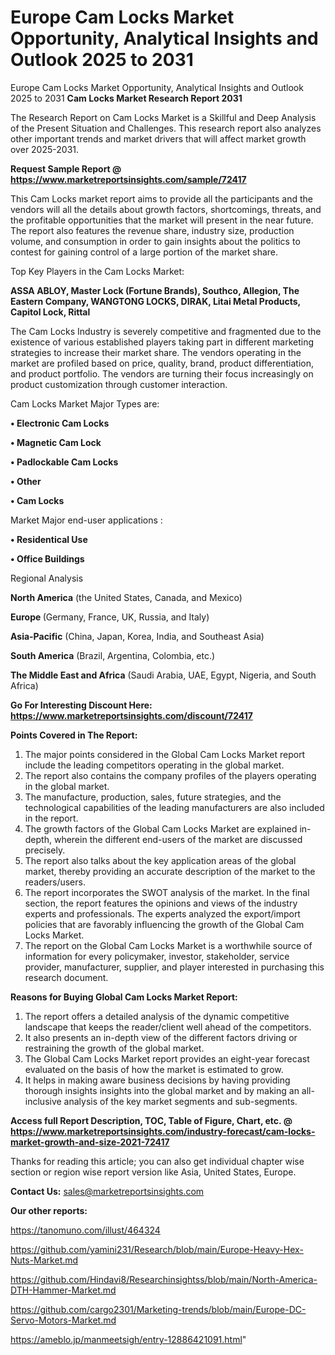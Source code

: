 # Europe Cam Locks Market Opportunity, Analytical Insights and Outlook 2025 to 2031
Europe Cam Locks Market Opportunity, Analytical Insights and Outlook 2025 to 2031
<strong>Cam Locks Market Research Report 2031</strong>

The Research Report on Cam Locks Market is a Skillful and Deep Analysis of the Present Situation and Challenges. This research report also analyzes other important trends and market drivers that will affect market growth over 2025-2031.

<strong>Request Sample Report @ <a href=https://www.marketreportsinsights.com/sample/72417>https://www.marketreportsinsights.com/sample/72417</a></strong>

This Cam Locks market report aims to provide all the participants and the vendors will all the details about growth factors, shortcomings, threats, and the profitable opportunities that the market will present in the near future. The report also features the revenue share, industry size, production volume, and consumption in order to gain insights about the politics to contest for gaining control of a large portion of the market share.

Top Key Players in the Cam Locks Market:

<strong>ASSA ABLOY, Master Lock (Fortune Brands), Southco, Allegion, The Eastern Company, WANGTONG LOCKS, DIRAK, Litai Metal Products, Capitol Lock, Rittal</strong>

The Cam Locks Industry is severely competitive and fragmented due to the existence of various established players taking part in different marketing strategies to increase their market share. The vendors operating in the market are profiled based on price, quality, brand, product differentiation, and product portfolio. The vendors are turning their focus increasingly on product customization through customer interaction.

Cam Locks Market Major Types are:

<strong>• Electronic Cam Locks

• Magnetic Cam Lock

• Padlockable Cam Locks

• Other

• Cam Locks</strong>

Market Major end-user applications :

<strong>• Residentical Use

• Office Buildings</strong>

Regional Analysis

</u><strong><b>North America</b></strong> (the United States, Canada, and Mexico)

<strong><b>Europe </b></strong>(Germany, France, UK, Russia, and Italy)

<strong><b>Asia-Pacific</b></strong> (China, Japan, Korea, India, and Southeast Asia)

<strong><b>South America</b></strong> (Brazil, Argentina, Colombia, etc.)

<strong><b>The Middle East and Africa</b></strong> (Saudi Arabia, UAE, Egypt, Nigeria, and South Africa)

<strong>Go For Interesting Discount Here: <a href=https://www.marketreportsinsights.com/discount/72417>https://www.marketreportsinsights.com/discount/72417</a></strong>

<strong>Points Covered in The Report:</strong>
<ol>
  <li>The major points considered in the Global Cam Locks Market report include the leading competitors operating in the global market.</li>
  <li>The report also contains the company profiles of the players operating in the global market.</li>
  <li>The manufacture, production, sales, future strategies, and the technological capabilities of the leading manufacturers are also included in the report.</li>
  <li>The growth factors of the Global Cam Locks Market are explained in-depth, wherein the different end-users of the market are discussed precisely.</li>
  <li>The report also talks about the key application areas of the global market, thereby providing an accurate description of the market to the readers/users.</li>
  <li>The report incorporates the SWOT analysis of the market. In the final section, the report features the opinions and views of the industry experts and professionals. The experts analyzed the export/import policies that are favorably influencing the growth of the Global Cam Locks Market.</li>
  <li>The report on the Global Cam Locks Market is a worthwhile source of information for every policymaker, investor, stakeholder, service provider, manufacturer, supplier, and player interested in purchasing this research document.</li>
</ol>
<strong>Reasons for Buying Global Cam Locks Market Report:</strong>

<ol>
  <li>The report offers a detailed analysis of the dynamic competitive landscape that keeps the reader/client well ahead of the competitors.</li>
  <li>It also presents an in-depth view of the different factors driving or restraining the growth of the global market.</li>
  <li>The Global Cam Locks Market report provides an eight-year forecast evaluated on the basis of how the market is estimated to grow.</li>
  <li>It helps in making aware business decisions by having providing thorough insights insights into the global market and by making an all-inclusive analysis of the key market segments and sub-segments.</li>
</ol>
<strong>Access full Report Description, TOC, Table of Figure, Chart, etc. @ <a href=https://www.marketreportsinsights.com/industry-forecast/cam-locks-market-growth-and-size-2021-72417>https://www.marketreportsinsights.com/industry-forecast/cam-locks-market-growth-and-size-2021-72417</a></strong>


Thanks for reading this article; you can also get individual chapter wise section or region wise report version like Asia, United States, Europe.

<strong>Contact Us:</strong>
sales@marketreportsinsights.com

<strong>Our other reports:</strong>

<a href=https://tanomuno.com/illust/464324>https://tanomuno.com/illust/464324</a>

<a href=https://github.com/yamini231/Research/blob/main/Europe-Heavy-Hex-Nuts-Market.md>https://github.com/yamini231/Research/blob/main/Europe-Heavy-Hex-Nuts-Market.md</a>

<a href=https://github.com/Hindavi8/Researchinsightss/blob/main/North-America-DTH-Hammer-Market.md>https://github.com/Hindavi8/Researchinsightss/blob/main/North-America-DTH-Hammer-Market.md</a>

<a href=https://github.com/cargo2301/Marketing-trends/blob/main/Europe-DC-Servo-Motors-Market.md>https://github.com/cargo2301/Marketing-trends/blob/main/Europe-DC-Servo-Motors-Market.md</a>

<a href=https://ameblo.jp/manmeetsigh/entry-12886421091.html>https://ameblo.jp/manmeetsigh/entry-12886421091.html</a>"
